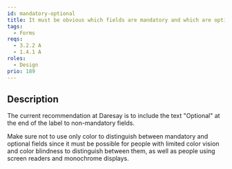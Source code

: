 ```yaml
---
id: mandatory-optional
title: It must be obvious which fields are mandatory and which are optional
tags:
  - Forms
reqs:
  - 3.2.2 A
  - 1.4.1 A
roles:
  - Design
prio: 189
---
```


## Description

The current recommendation at Daresay is to include the text "Optional" at the end of the label to non-mandatory fields.

Make sure not to use only color to distinguish between mandatory and optional fields since it must be possible for people with limited color vision and color blindness to distinguish between them, as well as people using screen readers and monochrome displays.
